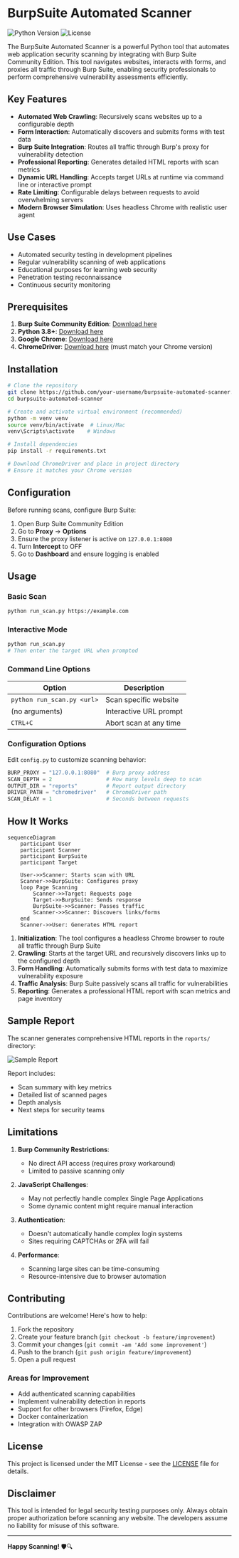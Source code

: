 # BurpSuite Automated Scanner

![Python Version](https://img.shields.io/badge/python-3.8%2B-blue)
![License](https://img.shields.io/badge/license-MIT-green)

The BurpSuite Automated Scanner is a powerful Python tool that automates web application security scanning by integrating with Burp Suite Community Edition. This tool navigates websites, interacts with forms, and proxies all traffic through Burp Suite, enabling security professionals to perform comprehensive vulnerability assessments efficiently.

## Key Features

- **Automated Web Crawling**: Recursively scans websites up to a configurable depth
- **Form Interaction**: Automatically discovers and submits forms with test data
- **Burp Suite Integration**: Routes all traffic through Burp's proxy for vulnerability detection
- **Professional Reporting**: Generates detailed HTML reports with scan metrics
- **Dynamic URL Handling**: Accepts target URLs at runtime via command line or interactive prompt
- **Rate Limiting**: Configurable delays between requests to avoid overwhelming servers
- **Modern Browser Simulation**: Uses headless Chrome with realistic user agent

## Use Cases

- Automated security testing in development pipelines
- Regular vulnerability scanning of web applications
- Educational purposes for learning web security
- Penetration testing reconnaissance
- Continuous security monitoring

## Prerequisites

1. **Burp Suite Community Edition**: [Download here](https://portswigger.net/burp/communitydownload)
2. **Python 3.8+**: [Download here](https://www.python.org/downloads/)
3. **Google Chrome**: [Download here](https://www.google.com/chrome/)
4. **ChromeDriver**: [Download here](https://chromedriver.chromium.org/) (must match your Chrome version)

## Installation

```bash
# Clone the repository
git clone https://github.com/your-username/burpsuite-automated-scanner.git
cd burpsuite-automated-scanner

# Create and activate virtual environment (recommended)
python -m venv venv
source venv/bin/activate  # Linux/Mac
venv\Scripts\activate    # Windows

# Install dependencies
pip install -r requirements.txt

# Download ChromeDriver and place in project directory
# Ensure it matches your Chrome version
```

## Configuration

Before running scans, configure Burp Suite:

1. Open Burp Suite Community Edition
2. Go to **Proxy** → **Options**
3. Ensure the proxy listener is active on `127.0.0.1:8080`
4. Turn **Intercept** to OFF
5. Go to **Dashboard** and ensure logging is enabled

## Usage

### Basic Scan

```bash
python run_scan.py https://example.com
```

### Interactive Mode

```bash
python run_scan.py
# Then enter the target URL when prompted
```

### Command Line Options

| Option | Description |
|--------|-------------|
| `python run_scan.py <url>` | Scan specific website |
| (no arguments) | Interactive URL prompt |
| `CTRL+C` | Abort scan at any time |

### Configuration Options

Edit `config.py` to customize scanning behavior:

```python
BURP_PROXY = "127.0.0.1:8080"  # Burp proxy address
SCAN_DEPTH = 2                 # How many levels deep to scan
OUTPUT_DIR = "reports"         # Report output directory
DRIVER_PATH = "chromedriver"   # ChromeDriver path
SCAN_DELAY = 1                 # Seconds between requests
```

## How It Works

```mermaid
sequenceDiagram
    participant User
    participant Scanner
    participant BurpSuite
    participant Target
    
    User->>Scanner: Starts scan with URL
    Scanner->>BurpSuite: Configures proxy
    loop Page Scanning
        Scanner->>Target: Requests page
        Target->>BurpSuite: Sends response
        BurpSuite->>Scanner: Passes traffic
        Scanner->>Scanner: Discovers links/forms
    end
    Scanner->>User: Generates HTML report
```

1. **Initialization**: The tool configures a headless Chrome browser to route all traffic through Burp Suite
2. **Crawling**: Starts at the target URL and recursively discovers links up to the configured depth
3. **Form Handling**: Automatically submits forms with test data to maximize vulnerability exposure
4. **Traffic Analysis**: Burp Suite passively scans all traffic for vulnerabilities
5. **Reporting**: Generates a professional HTML report with scan metrics and page inventory

## Sample Report

The scanner generates comprehensive HTML reports in the `reports/` directory:

![Sample Report](https://via.placeholder.com/800x600/3498db/ffffff?text=Professional+Scan+Report+Preview)

Report includes:
- Scan summary with key metrics
- Detailed list of scanned pages
- Depth analysis
- Next steps for security teams

## Limitations

1. **Burp Community Restrictions**: 
   - No direct API access (requires proxy workaround)
   - Limited to passive scanning only
   
2. **JavaScript Challenges**:
   - May not perfectly handle complex Single Page Applications
   - Some dynamic content might require manual interaction

3. **Authentication**:
   - Doesn't automatically handle complex login systems
   - Sites requiring CAPTCHAs or 2FA will fail

4. **Performance**:
   - Scanning large sites can be time-consuming
   - Resource-intensive due to browser automation

## Contributing

Contributions are welcome! Here's how to help:

1. Fork the repository
2. Create your feature branch (`git checkout -b feature/improvement`)
3. Commit your changes (`git commit -am 'Add some improvement'`)
4. Push to the branch (`git push origin feature/improvement`)
5. Open a pull request

### Areas for Improvement
- Add authenticated scanning capabilities
- Implement vulnerability detection in reports
- Support for other browsers (Firefox, Edge)
- Docker containerization
- Integration with OWASP ZAP

## License

This project is licensed under the MIT License - see the [LICENSE](LICENSE) file for details.

## Disclaimer

This tool is intended for legal security testing purposes only. Always obtain proper authorization before scanning any website. The developers assume no liability for misuse of this software.

---

**Happy Scanning!** 🛡️🔍
